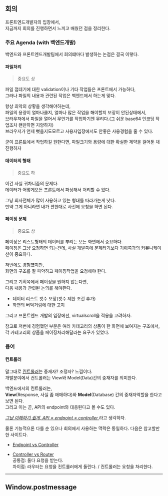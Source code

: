 ## 회의

프론트엔드개발자의 입장에서,\
지금까지 회의를 진행하면서 느끼고 배웠던 점을 정리한다.

### 주요 Agenda (with 백엔드개발)

백엔드와 프론트엔드개발팀에서 회의떄마다 발생하는 논점은 결국 이렇다.

#### 파일처리

> 중요도 상

파일 껍데기에 대한 validation이나 기타 작업들은 프론트에서 가능하다,\
그러나 파일의 내용과 관련된 작업은 백엔드에서 하는게 맞다.

항상 최악의 상황을 생각해야하는데,\
파일의 용량이 얼마나클지, 얼마나 많은 작업을 해야할지 보장이 안된상태에서,\
브라우저에서 파일을 열어서 무언가를 작업하기엔 무리다.(그 쉬운 base64 인코딩 작업조차 왠만하면 지양하자) \
브라우저가 언제 뻣을지도모르고 사용자입장에서도 안좋은 사용경험을 줄 수 있다.

굳이 프론트에서 작업하길 원한다면, 파일크기와 용량에 대한 확실한 제약을 걸어둔 채 진행하자

#### 데이터의 형태

> 중요도 하

이건 사실 귀차니즘의 문제다.\
데이터가 어떻게오든 프론트에서 파싱해서 처리할 수 있다.

그냥 회사전체가 많이 사용하고 있는 형태를 따라가는게 낫다.\
만약 그게 아니라면 내가 편한대로 사전에 요청을 하면 된다.

#### 페이징 문제

> 중요도 상

페이징은 리스트형태의 데이터를 뿌리는 모든 화면에서 중요하다.\
페이징은 그냥 요청하면 되는건데, 사실 개발쪽에 문제라기보다 기획쪽과의 커뮤니케이션이 중요하다.

저번에도 경험헀지만,\
화면의 구조를 잘 파악하고 페이징작업을 요청해야 한다.

그리고 기획쪽에서 페이징을 원하지 않는다면,\
다음 내용과 관련된 논의를 해야한다.

- 데이터 리스트 갯수 보장(갯수 제한 조건 추가)
- 화면의 버벅거림에 대한 고지

그리고 프론트엔드 개발의 입장에선, virtualscroll을 적용을 고려하자.

참고로 저번에 경험했던 부분은 여러 카테고리의 상품이 한 화면에 보여지는 구조에서,\
각 카테고리의 상품을 페이징처리해달라는 요구가 있었다.

### 용어

#### 컨트롤러

말그대로 <u>컨트롤러</u>는 중재자? 조정자? 느낌이다.\
개발분야에서 컨트롤러는 View와 Model(Data)간의 중재자를 의미한다.

백엔드에서의 컨트롤러는,\
**View**(Response, 사실 좀 애매하다)와 **Model**(Database) 간의 중재자역할을 한다고 보면 된다.\
그리고 이는 곧, API의 endpoint와 대응된다고 볼 수도 있다.

<u><i>그냥 이해하기 쉽게, API = endpoint = controller </i></u> 라고 생각하자.

물론 기능적으론 다를 순 있으나 회의에서 사용하는 맥락은 동일하다.
다음은 참고할만한 사이트다.

- [Endpoint vs Controller](https://stackoverflow.com/questions/36008076/difference-between-spring-controller-and-endpoint)

- [Controller vs Router](https://stackoverflow.com/questions/27933802/difference-between-controller-and-router)\
  공통점: 둘다 요청을 받는다.\
  차이점: 라우터는 요청을 컨트롤러에게 돌린다. / 컨트롤러는 요청을 처리한다.

---

## Window.postmessage
